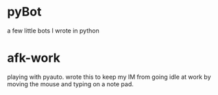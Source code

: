 # pyBot
a few little bots I wrote in python

# afk-work
playing with pyauto. wrote this to keep my IM from going idle at work by moving the mouse and typing on a note pad.

